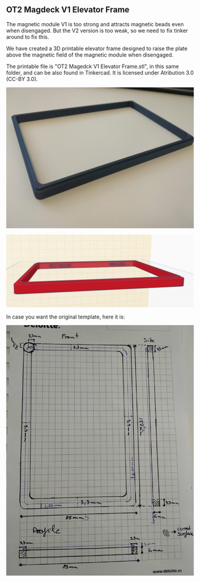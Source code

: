 ## OT2 Magdeck V1 Elevator Frame

The magnetic module V1 is too strong and attracts magnetic beads even when disengaged. But the V2 version is too weak, so we need to fix tinker around to fix this.

We have created a 3D printable elevator frame designed to raise the plate above the magnetic field of the magnetic module when disengaged.

The printable file is "OT2 Magedck V1 Elevator Frame.stl", in this same folder, and can be also found in Tinkercad. It is licensed under Atribution 3.0 (CC-BY 3.0).

![Real picture](https://github.com/BU-ISCIII/opentrons_covid19/blob/develop/ot2-modifications/MagdeckV1_ElevatorFrame/OT2_MagdeckV1_ElevatorFrame_picture.jpg?raw=true)

![3D](https://github.com/BU-ISCIII/opentrons_covid19/blob/develop/ot2-modifications/MagdeckV1_ElevatorFrame/OT2_MagdeckV1_ElevatorFrame_3D.jpg?raw=true)

In case you want the original template, here it is:

![Template](https://github.com/BU-ISCIII/opentrons_covid19/blob/develop/ot2-modifications/MagdeckV1_ElevatorFrame/OT2_MagedckV1_ElevatorFrame_template.jpg?raw=true)
